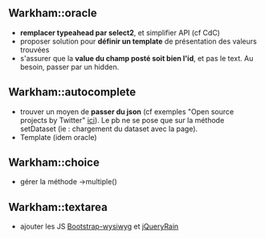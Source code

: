 ## Warkham::oracle

- **remplacer typeahead par select2**, et simplifier API (cf CdC)
- proposer solution pour **définir un template** de présentation des valeurs trouvées 
- s'assurer que la **value du champ posté soit bien l'id**, et pas le text. Au besoin, passer par un hidden.


## Warkham::autocomplete

- trouver un moyen de **passer du json** (cf exemples "Open source projects by Twitter" [ici](http://twitter.github.io/typeahead.js/examples/)). Le pb ne se pose que sur la méthode setDataset (ie : chargement du dataset avec la page).
- Template (idem oracle)


## Warkham::choice

- gérer la méthode ->multiple()


## Warkham::textarea

- ajouter les JS [Bootstrap-wysiwyg](http://mindmup.github.io/bootstrap-wysiwyg/) et [jQueryRain](http://www.jqueryrain.com/?VYAvkzCv)

